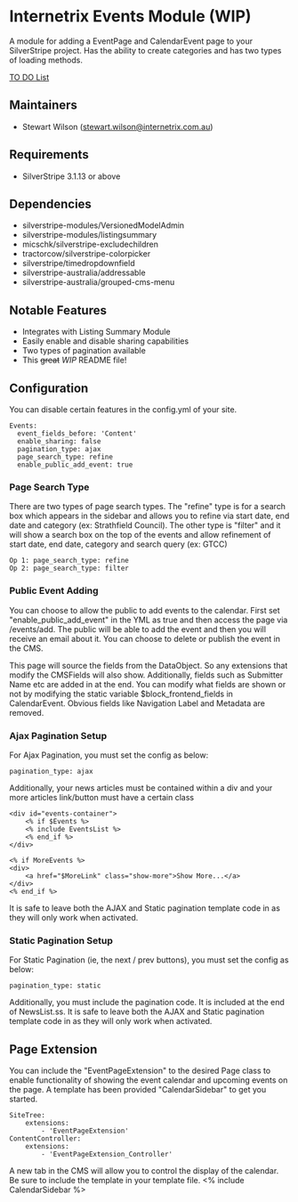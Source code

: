 Internetrix Events Module (WIP)
=======================================

A module for adding a EventPage and CalendarEvent page to your SilverStripe project. Has the ability to create categories and has two types of loading methods.

[TO DO List](TODO.md)

Maintainers
------------------
*  Stewart Wilson (<stewart.wilson@internetrix.com.au>)

## Requirements

* SilverStripe 3.1.13 or above

## Dependencies

* silverstripe-modules/VersionedModelAdmin
* silverstripe-modules/listingsummary
* micschk/silverstripe-excludechildren
* tractorcow/silverstripe-colorpicker
* silverstripe/timedropdownfield
* silverstripe-australia/addressable
* silverstripe-australia/grouped-cms-menu

## Notable Features

* Integrates with Listing Summary Module
* Easily enable and disable sharing capabilities
* Two types of pagination available
* This ~~great~~ *WIP* README file!

## Configuration

You can disable certain features in the config.yml of your site.

	Events:
	  event_fields_before: 'Content'
	  enable_sharing: false
	  pagination_type: ajax
	  page_search_type: refine
	  enable_public_add_event: true

### Page Search Type

There are two types of page search types. The "refine" type is for a search box which appears in the sidebar and allows you to refine via start date, end date and category (ex: Strathfield Council). The other type is "filter" and it will show a search box on the top of the events and allow refinement of start date, end date, category and search query (ex: GTCC)

	Op 1: page_search_type: refine
	Op 2: page_search_type: filter

### Public Event Adding

You can choose to allow the public to add events to the calendar. First set "enable_public_add_event" in the YML as true and then access the page via /events/add. The public will be able to add the event and then you will receive an email about it. You can choose to delete or publish the event in the CMS.

This page will source the fields from the DataObject. So any extensions that modify the CMSFields will also show. Additionally, fields such as Submitter Name etc are added in at the end. You can modify what fields are shown or not by modifying the static variable $block_frontend_fields in CalendarEvent. Obvious fields like Navigation Label and Metadata are removed.

### Ajax Pagination Setup

For Ajax Pagination, you must set the config as below:

	pagination_type: ajax
	
Additionally, your news articles must be contained within a div and your more articles link/button must have a certain class

	<div id="events-container">
		<% if $Events %>
		<% include EventsList %>
		<% end_if %>
	</div>
	
	<% if MoreEvents %>
	<div>
		<a href="$MoreLink" class="show-more">Show More...</a>
    </div>
	<% end_if %>

It is safe to leave both the AJAX and Static pagination template code in as they will only work when activated.

### Static Pagination Setup

For Static Pagination (ie, the next / prev buttons), you must set the config as below:

	pagination_type: static
	
Additionally, you must include the pagination code. It is included at the end of NewsList.ss. It is safe to leave both the AJAX and Static pagination template code in as they will only work when activated.

## Page Extension

You can include the "EventPageExtension" to the desired Page class to enable functionality of showing the event calendar and upcoming events on the page. A template has been provided "CalendarSidebar" to get you started.

	SiteTree:
		extensions:
			- 'EventPageExtension'
	ContentController:
		extensions:
			- 'EventPageExtension_Controller'

A new tab in the CMS will allow you to control the display of the calendar. Be sure to include the template in your template file.
	<% include CalendarSidebar %>
